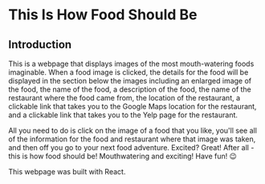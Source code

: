 # This Is How Food Should Be

## Introduction

This is a webpage that displays images of the most mouth-watering foods imaginable. When a food image is clicked, the details for the food will be displayed in the section below the images including an enlarged image of the food, the name of the food, a description of the food, the name of the restaurant where the food came from, the location of the restaurant, a clickable link that takes you to the Google Maps location for the restaurant, and a clickable link that takes you to the Yelp page for the restaurant.

All you need to do is click on the image of a food that you like, you'll see all of the information for the food and restaurant where that image was taken, and then off you go to your next food adventure. Excited? Great! After all - this is how food should be! Mouthwatering and exciting! Have fun! :wink:

This webpage was built with React.
